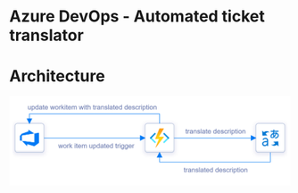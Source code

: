 # Azure DevOps - Automated ticket translator

# Architecture
![Devops-Translator-Architecture](/docs/images/architecture_devops_translator.png)